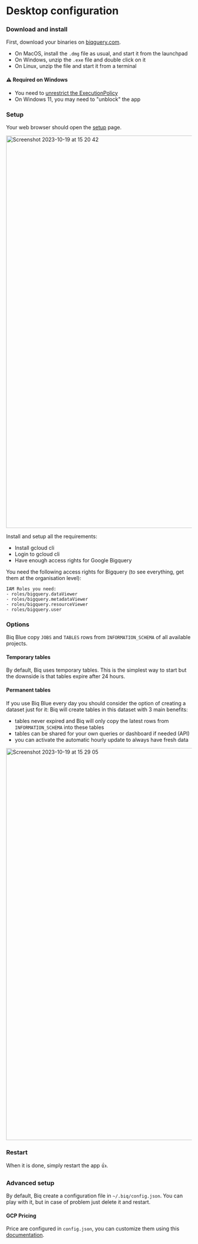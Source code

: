 # Desktop configuration

### Download and install
First, download your binaries on [biqguery.com](https://biqguery.com#download).

- On MacOS, install the `.dmg` file as usual, and start it from the launchpad
- On Windows, unzip the `.exe` file and double click on it
- On Linux, unzip the file and start it from a terminal

#### ⚠️ Required on Windows
- You need to [unrestrict the ExecutionPolicy](https://learn.microsoft.com/fr-fr/troubleshoot/azure/active-directory/cannot-run-scripts-powershell)
- On Windows 11, you may need to "unblock" the app

### Setup

Your web browser should open the [setup](http://127.0.0.1:3000/setup.html) page.

<img width="1063" alt="Screenshot 2023-10-19 at 15 20 42" src="https://github.com/biqblue/docs/assets/134798784/5cbf86a9-1aca-4564-bf0a-f85ea74a29a4">

Install and setup all the requirements:
- Install gcloud cli
- Login to gcloud cli
- Have enough access rights for Google Bigquery

You need the following access rights for Bigquery (to see everything, get them at the organisation level):
```
IAM Roles you need:
- roles/bigquery.dataViewer
- roles/bigquery.metadataViewer
- roles/bigquery.resourceViewer
- roles/bigquery.user
```

### Options

Biq Blue copy `JOBS` and `TABLES` rows from `INFORMATION_SCHEMA` of all available projects.

#### Temporary tables

By default, Biq uses temporary tables. This is the simplest way to start but the downside is that tables expire after 24 hours.

#### Permanent tables

If you use Biq Blue every day you should consider the option of creating a dataset just for it: Biq will create tables in this dataset with 3 main benefits:
- tables never expired and Biq will only copy the latest rows from `INFORMATION_SCHEMA` into these tables
- tables can be shared for your own queries or dashboard if needed (API)
- you can activate the automatic hourly update to always have fresh data

<img width="1062" alt="Screenshot 2023-10-19 at 15 29 05" src="https://github.com/biqblue/docs/assets/134798784/48e9df2b-63b6-412b-b32f-93557eb352e1">

### Restart

When it is done, simply restart the app 👍.

### Advanced setup

By default, Biq create a configuration file in `~/.biq/config.json`. You can play with it, but in case of problem just delete it and restart.

#### GCP Pricing

Price are configured in `config.json`, you can customize them using this [documentation](https://cloud.google.com/skus).


